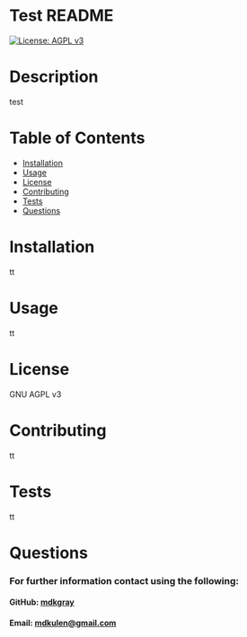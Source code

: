 
  # Test README
  
  [![License: AGPL v3](https://img.shields.io/badge/License-AGPL_v3-blue.svg)](https://www.gnu.org/licenses/agpl-3.0)

  # Description

  test

  # Table of Contents

  * [Installation](#Installation)
  * [Usage](#Usage)
  * [License](#License)
  * [Contributing](#Contributing)
  * [Tests](#Tests)
  * [Questions](#Questions)

  # Installation 

  tt

  # Usage

  tt

  # License

  GNU AGPL v3

  # Contributing

  tt

  # Tests

  tt

  # Questions

  ### For further information contact using the following:

  #### GitHub: [mdkgray](https://github.com/mdkgray)
  
  #### Email: mdkulen@gmail.com
